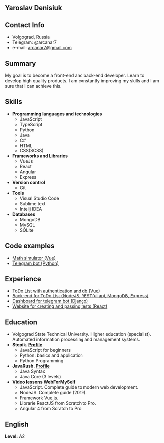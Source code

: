 ## Yaroslav Denisiuk

## Contact Info
* Volgograd, Russia
* Telegram: @arcanar7
* e-mail: arcanar7@gmail.com

## Summary
My goal is to become a front-end and back-end developer. Learn to develop high quality products. 
I am constantly improving my skills and I am sure that I can achieve this.

## Skills
- **Programming languages and technologies**
  - JavaScript
  - TypeScript
  - Python
  - Java
  - C#
  - HTML
  - CSS(SCSS)
- **Frameworks and Libraries**
  - VueJs
  - React
  - Angular
  - Express
- **Version control**
  - Git
- **Tools**
  - Visual Studio Code
  - Sublime text
  - Intelij IDEA
- **Databases**
  - MongoDB
  - MySQL
  - SQLite

## Code examples
* [Math simulator (Vue)](https://github.com/arcanar7/training1)
* [Telegram bot (Python)](https://github.com/arcanar7/testbot2)

## Experience
* [ToDo List with authentication and db (Vue)](https://github.com/arcanar7/todo-vue)
* [Back-end for ToDo List (NodeJS, RESTful api, MongoDB, Express)](https://github.com/arcanar7/todo-vue-backend-rest-)
* [Dashboard for telegram bot (Django)](https://github.com/arcanar7/APBot2test)
* [Website for creating and passing tests (React)](https://github.com/arcanar7/quiz-react-app1)

## Education
- Volgograd State Technical University. Higher education (specialist). Automated information processing and management systems.
- **Stepik. [Profile](https://stepik.org/users/46135367)**
  - JavaScript for beginners
  - Python: basics and application
  - Python Programming
- **JavaRush. [Profile](https://javarush.ru/users/1265475)**
  - Java Syntax
  - Java Core (3 levels)
- **Video lessons WebForMySelf**
  - JavaScript. Complete guide to modern web development.
  - NodeJS. Complete guide (2019).
  - Framework Vue.js.
  - Librarie ReactJS from Scratch to Pro.
  - Angular 4 from Scratch to Pro.

## English
**Level:** A2
